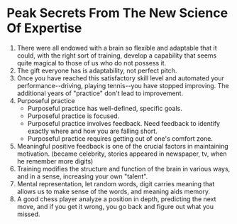# Peak Secrets From The New Science Of Expertise

1. There were all endowed with a brain so flexible and adaptable that it could, with the right sort of training, develop a capability that seems quite magical to those of us who do not possess it.
2. The gift everyone has is adaptability, not perfect pitch.
3. Once you have reached this satisfactory skill level and automated your performance--driving, playing tennis--you have stopped improving. The additional years of "practice" don't lead to improvement.
4. Purposeful practice
    - Purposeful practice has well-defined, specific goals.
    - Purposeful practice is focused.
    - Purposeful practice involves feedback. Need feedback to identify exactly where and how you are falling short.
    - Purposeful practice requires getting out of one's comfort zone.
5. Meaningful positive feedback is one of the crucial factors in maintaining motivation. (became celebrity, stories appeared in newspaper, tv, when he remember more digits)
6. Training modifies the structure and function of the brain in various ways, and in a sense, increasing your own "talent".
7. Mental representation, let random words, digit carries meaning that allows us to make sense of the words, and meaning aids memory. 
8. A good chess player analyze a position in depth, predicting the next move, and if you get it wrong, you go back and figure out what you missed. 
